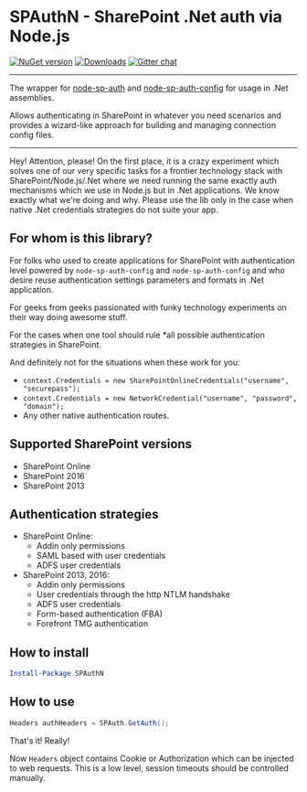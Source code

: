 # SPAuthN - SharePoint .Net auth via Node.js

[![NuGet version](https://img.shields.io/nuget/v/SPAuthN.svg)](https://www.nuget.org/packages/SPAuthN)
[![Downloads](https://img.shields.io/nuget/dt/SPAuthN.svg)](https://www.nuget.org/packages/SPAuthN)
[![Gitter chat](https://badges.gitter.im/gitterHQ/gitter.png)](https://gitter.im/sharepoint-node/Lobby)

---

The wrapper for [node-sp-auth](https://www.npmjs.com/package/node-sp-auth) and [node-sp-auth-config](https://www.npmjs.com/package/node-sp-auth-config) for usage in .Net assemblies.  

Allows authenticating in SharePoint in whatever you need scenarios and provides a wizard-like approach for building and managing connection config files.

---

Hey! Attention, please! On the first place, it is a crazy experiment which solves one of our very specific tasks for a frontier technology stack with SharePoint/Node.js/.Net where we need running the same exactly auth mechanisms which we use in Node.js but in .Net applications. We know exactly what we're doing and why. Please use the lib only in the case when native .Net credentials strategies do not suite your app.

## For whom is this library?

For folks who used to create applications for SharePoint with authentication level powered by `node-sp-auth-config` and `node-sp-auth-config` and who desire reuse authentication settings parameters and formats in .Net application.

For geeks from geeks passionated with funky technology experiments on their way doing awesome stuff.

For the cases when one tool should rule *all possible authentication strategies in SharePoint.

And definitely not for the situations when these work for you:

- ```context.Credentials = new SharePointOnlineCredentials("username", "securepass");```
- ```context.Credentials = new NetworkCredential("username", "password", "domain");```
- Any other native authentication routes.

## Supported SharePoint versions

- SharePoint Online
- SharePoint 2016
- SharePoint 2013

## Authentication strategies

- SharePoint Online:
  - Addin only permissions
  - SAML based with user credentials
  - ADFS user credentials
- SharePoint 2013, 2016:
  - Addin only permissions
  - User credentials through the http NTLM handshake
  - ADFS user credentials
  - Form-based authentication (FBA)
  - Forefront TMG authentication

## How to install

```PowerShell
Install-Package SPAuthN
```

## How to use

```csharp
Headers authHeaders = SPAuth.GetAuth();
```

That's it! Really!

Now `Headers` object contains Cookie or Authorization which can be injected to web requests.
This is a low level, session timeouts should be controlled manually.